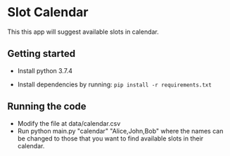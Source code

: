 # Slot Calendar
This this app will suggest available slots in calendar.

## Getting started

* Install python 3.7.4

* Install dependencies by running: `pip install -r requirements.txt`

## Running the code

* Modify the file at data/calendar.csv
* Run python main.py "calendar" "Alice,John,Bob" where the names can be changed to those that you want to find available
 slots in their calendar.
